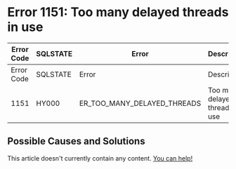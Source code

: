 
# Error 1151: Too many delayed threads in use


| Error Code | SQLSTATE | Error | Description |
| --- | --- | --- | --- |
| Error Code | SQLSTATE | Error | Description |
| 1151 | HY000 | ER_TOO_MANY_DELAYED_THREADS | Too many delayed threads in use |




## Possible Causes and Solutions


This article doesn't currently contain any content. [You can help!](/kb/en/writing-and-editing-knowledge-base-articles/)


